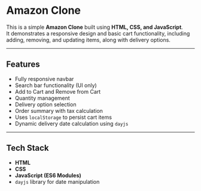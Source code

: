 # Amazon Clone

This is a simple **Amazon Clone** built using **HTML, CSS, and JavaScript**.  
It demonstrates a responsive design and basic cart functionality, including adding, removing, and updating items, along with delivery options.

---

## Features

- Fully responsive navbar
- Search bar functionality (UI only)
- Add to Cart and Remove from Cart
- Quantity management
- Delivery option selection
- Order summary with tax calculation
- Uses `localStorage` to persist cart items
- Dynamic delivery date calculation using `dayjs`

---

## Tech Stack

- **HTML**
- **CSS**
- **JavaScript (ES6 Modules)**
- `dayjs` library for date manipulation
